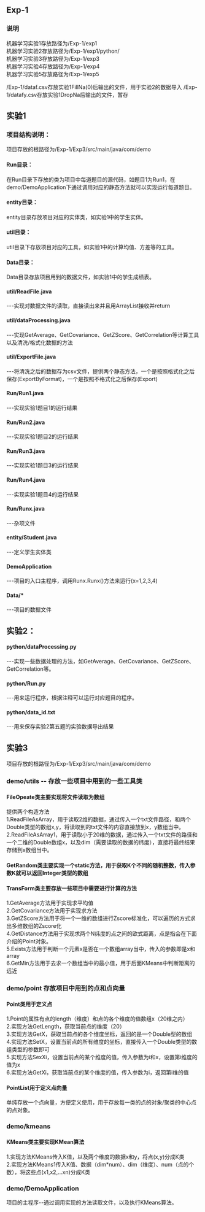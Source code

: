## Exp-1

### 说明
机器学习实验1存放路径为/Exp-1/exp1 <br />
机器学习实验2存放路径为/Exp-1/exp1/python/ <br />
机器学习实验3存放路径为/Exp-1/exp3 <br />
机器学习实验4存放路径为/Exp-1/exp4 <br />
机器学习实验5存放路径为/Exp-1/exp5 <br />

/Exp-1/dataf.csv存放实验1FillNa(0)后输出的文件，用于实验2的数据导入
/Exp-1/datafy.csv存放实验1DropNa后输出的文件，暂存
## 实验1
### 项目结构说明：
项目存放的根路径为/Exp-1/Exp3/src/main/java/com/demo
#### Run目录：
在Run目录下存放的类为项目中每道题目的源代码，如题目1为Run1，在demo/DemoApplication下通过调用对应的静态方法就可以实现运行每道题目。 <br />
#### entity目录：
entity目录存放项目对应的实体类，如实验1中的学生实体。 <br />
#### util目录： 
util目录下存放项目对应的工具，如实验1中的计算均值、方差等的工具。<br />
#### Data目录： 
Data目录存放项目用到的数据文件，如实验1中的学生成绩表。 <br />

#### util/ReadFile.java
---实现对数据文件的读取，直接读出来并且用ArrayList接收并return <br />
#### util/dataProcessing.java
---实现GetAverage、GetCovariance、GetZScore、GetCorrelation等计算工具以及清洗/格式化数据的方法 <br />
#### util/ExportFile.java
---将清洗之后的数据存为csv文件，提供两个静态方法，一个是按照格式化之后保存(ExportByFormat)，一个是按照不格式化之后保存(Export)
#### Run/Run1.java
---实现实验1题目1的运行结果 <br />
#### Run/Run2.java
---实现实验1题目2的运行结果 <br />
#### Run/Run3.java
---实现实验1题目3的运行结果 <br />
#### Run/Run4.java
---实现实验1题目4的运行结果 <br />
#### Run/Runx.java
---杂项文件 <br />
#### entity/Student.java
---定义学生实体类 <br />
#### DemoApplication
---项目的入口主程序，调用Runx.Runx()方法来运行(x=1,2,3,4) <br />
#### Data/*
---项目的数据文件 <br />


## 实验2： 
#### python/dataProcessing.py
---实现一些数据处理的方法，如GetAverage、GetCovariance、GetZScore、GetCorrelation等。  <br />
#### python/Run.py
---用来运行程序，根据注释可以运行对应题目的程序。  <br />
#### python/data_id.txt
---用来保存实验2第五题的实验数据导出结果




## 实验3
项目存放的根路径为/Exp-1/Exp3/src/main/java/com/demo
### demo/utils -- 存放一些项目中用到的一些工具类
#### FileOpeate类主要实现将文件读取为数组
提供两个构造方法 <br />
1.ReadFileAsArray，用于读取2维的数据，通过传入一个txt文件路径，和两个Double类型的数组x,y，将读取到的txt文件的内容直接放到x，y数组当中。<br />
2.ReadFileAsArray1，用于读取小于20维的数据，通过传入一个txt文件的路径和一个二维的Double数组x，以及dim（需要读取的数据的纬度），直接将最终结果存储到x数组当中。<br />

#### GetRandom类主要实现一个static方法，用于获取K个不同的随机整数，传入参数K就可以返回Integer类型的数组
#### TransForm类主要存放一些项目中需要进行计算的方法
1.GetAverage方法用于实现求平均值 <br />
2.GetCovariance方法用于实现求方法 <br />
3.GetZScore方法用于将一个一维的数组进行Zscore标准化，可以遍历的方式求出多维数组的Zscore化<br />
4.GetDistance方法用于实现求两个N纬度的点之间的欧式距离，点是指会在下面介绍的Point对象。 <br />
5.Exists方法用于判断一个元素x是否在一个数组array当中，传入的参数即是x和array <br />
6.GetMin方法用于去求一个数组当中的最小值，用于后面KMeans中判断距离的远近 <br />

### demo/point 存放项目中用到的点和点向量
#### Point类用于定义点
1.Point的属性有点的length（维度）和点的各个维度的值数组x（20维之内） <br />
2.实现方法GetLength，获取当前点的维度（20） <br />
3.实现方法GetX，获取当前点的各个维度坐标，返回的是一个Double型的数组 <br />
4.实现方法SetX，设置当前点的所有维度的坐标，直接传入一个Double类型的数组类型的参数即可 <br />
5.实现方法SexXi，设置当前点的某个维度的值，传入参数为i和x，设置第i维度的值为x <br />
6.实现方法GetXi，获取当前点的某个维度的值，传入参数为i，返回第i维的值 <br />
#### PointList用于定义点向量
单纯存放一个点向量，方便定义使用，用于存放每一类的点的对象/聚类的中心点的点对象。

### demo/kmeans
#### KMeans类主要实现KMean算法
1.实现方法KMeans传入K值，以及两个维度的数据x和y，将点(x,y)分成K类 <br />
2.实现方法KMeans1传入K值、数据（dim*num）、dim（维度）、num（点的个数），将这些点(x1,x2,...xn)分成K类 <br />


### demo/DemoApplication
项目的主程序--通过调用实现的方法读取文件，以及执行KMeans算法。 <br />
